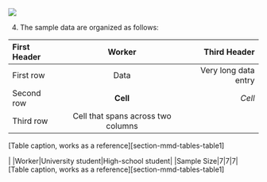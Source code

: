 <img src="https://latex.codecogs.com/svg.latex?\Large&space;a+b_i"/>

4. The sample data are organized as follows:


| First Header  | Worker | Third Header         |
| :------------ | :-----------: | -------------------: |
| First row     | Data          | Very long data entry |
| Second row    | **Cell**      | *Cell*               |
| Third row     | Cell that spans across two columns  ||
[Table caption, works as a reference][section-mmd-tables-table1] 


|  |Worker|University student|High-school student|
|Sample Size|7|7|7|
[Table caption, works as a reference][section-mmd-tables-table1] 
